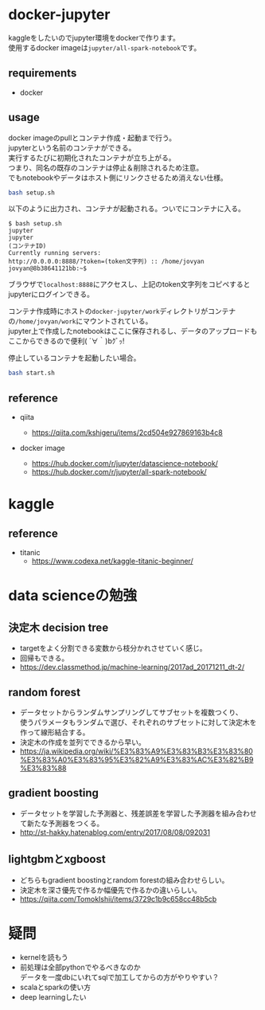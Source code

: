 # docker-jupyter

kaggleをしたいのでjupyter環境をdockerで作ります。  
使用するdocker imageは`jupyter/all-spark-notebook`です。

## requirements

* docker

## usage

docker imageのpullとコンテナ作成・起動まで行う。  
jupyterという名前のコンテナができる。  
実行するたびに初期化されたコンテナが立ち上がる。  
つまり、同名の既存のコンテナは停止＆削除されるため注意。  
でもnotebookやデータはホスト側にリンクさせるため消えない仕様。

```bash
bash setup.sh
```

以下のように出力され、コンテナが起動される。ついでにコンテナに入る。

```
$ bash setup.sh 
jupyter
jupyter
(コンテナID)
Currently running servers:
http://0.0.0.0:8888/?token=(token文字列) :: /home/jovyan
jovyan@8b38641121bb:~$ 
```

ブラウザで`localhost:8888`にアクセスし、上記のtoken文字列をコピペするとjupyterにログインできる。

コンテナ作成時にホストの`docker-jupyter/work`ディレクトリがコンテナの`/home/jovyan/work`にマウントされている。  
jupyter上で作成したnotebookはここに保存されるし、データのアップロードもここからできるので便利( ´∀｀)bｸﾞｯ!

停止しているコンテナを起動したい場合。

```bash
bash start.sh
```

## reference

* qiita
    * https://qiita.com/kshigeru/items/2cd504e927869163b4c8

* docker image
    * https://hub.docker.com/r/jupyter/datascience-notebook/
    * https://hub.docker.com/r/jupyter/all-spark-notebook/

# kaggle

## reference

* titanic
    * https://www.codexa.net/kaggle-titanic-beginner/

# data scienceの勉強

## 決定木 decision tree
* targetをよく分割できる変数から枝分かれさせていく感じ。
* 回帰もできる。
* https://dev.classmethod.jp/machine-learning/2017ad_20171211_dt-2/

## random forest
* データセットからランダムサンプリングしてサブセットを複数つくり、  
  使うパラメータもランダムで選び、それぞれのサブセットに対して決定木を作って線形結合する。
* 決定木の作成を並列でできるから早い。
* https://ja.wikipedia.org/wiki/%E3%83%A9%E3%83%B3%E3%83%80%E3%83%A0%E3%83%95%E3%82%A9%E3%83%AC%E3%82%B9%E3%83%88

## gradient boosting
* データセットを学習した予測器と、残差誤差を学習した予測器を組み合わせて新たな予測器をつくる。
* http://st-hakky.hatenablog.com/entry/2017/08/08/092031

## lightgbmとxgboost
* どちらもgradient boostingとrandom forestの組み合わせらしい。
* 決定木を深さ優先で作るか幅優先で作るかの違いらしい。
* https://qiita.com/TomokIshii/items/3729c1b9c658cc48b5cb

# 疑問

* kernelを読もう
* 前処理は全部pythonでやるべきなのか  
  データを一度dbにいれてsqlで加工してからの方がやりやすい？
* scalaとsparkの使い方
* deep learningしたい
